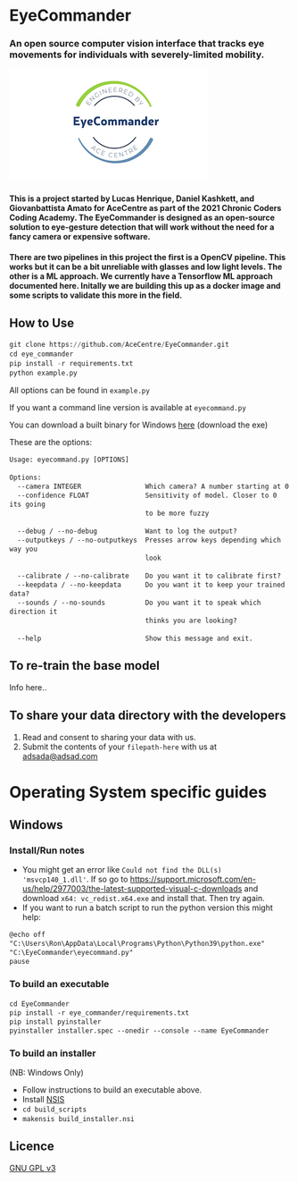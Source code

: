 # EyeCommander

### An open source computer vision interface that tracks eye movements for individuals with severely-limited mobility.

![Logo](/logo.png)

#### This is a project started by Lucas Henrique, Daniel Kashkett, and Giovanbattista Amato for AceCentre as part of the 2021 Chronic Coders Coding Academy. The EyeCommander is designed as an open-source solution to eye-gesture detection that will work without the need for a fancy camera or expensive software.

#### There are two pipelines in this project the first is a OpenCV pipeline. This works but it can be a bit unreliable with glasses and low light levels. The other is a ML approach. We currently have a Tensorflow ML approach documented here. Initally we are building this up as a docker image and some scripts to validate this more in the field.

## How to Use

```python
git clone https://github.com/AceCentre/EyeCommander.git
cd eye_commander
pip install -r requirements.txt
python example.py
```

All options can be found in `example.py`

If you want a command line version is available at `eyecommand.py`

You can download a built binary for Windows [here](https://github.com/AceCentre/EyeCommander/releases/latest) (download the exe)

These are the options:

```
Usage: eyecommand.py [OPTIONS]

Options:
  --camera INTEGER                Which camera? A number starting at 0
  --confidence FLOAT              Sensitivity of model. Closer to 0 its going
                                  to be more fuzzy

  --debug / --no-debug            Want to log the output?
  --outputkeys / --no-outputkeys  Presses arrow keys depending which way you
                                  look

  --calibrate / --no-calibrate    Do you want it to calibrate first?
  --keepdata / --no-keepdata      Do you want it to keep your trained data?
  --sounds / --no-sounds          Do you want it to speak which direction it
                                  thinks you are looking?

  --help                          Show this message and exit.

```

## To re-train the base model

Info here..

## To share your data directory with the developers

1. Read and consent to sharing your data with us.
2. Submit the contents of your `filepath-here` with us at adsada@adsad.com

# Operating System specific guides

## Windows

### Install/Run notes

- You might get an error like `Could not find the DLL(s) 'msvcp140_1.dll'`. If so go to https://support.microsoft.com/en-us/help/2977003/the-latest-supported-visual-c-downloads and download `x64: vc_redist.x64.exe` and install that. Then try again.
- If you want to run a batch script to run the python version this might help:

```
@echo off
"C:\Users\Ron\AppData\Local\Programs\Python\Python39\python.exe" "C:\EyeCommander\eyecommand.py"
pause
```

### To build an executable

```
cd EyeCommander
pip install -r eye_commander/requirements.txt
pip install pyinstaller
pyinstaller installer.spec --onedir --console --name EyeCommander
```

### To build an installer

(NB: Windows Only)

- Follow instructions to build an executable above.
- Install [NSIS](https://nsis.sourceforge.io/Download)
- `cd build_scripts`
- `makensis build_installer.nsi`

## Licence

[GNU GPL v3](LICENCE.txt)
